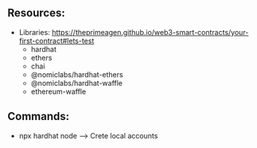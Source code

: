 ## Resources:
- Libraries: https://theprimeagen.github.io/web3-smart-contracts/your-first-contract#lets-test
  - hardhat
  - ethers
  - chai
  - @nomiclabs/hardhat-ethers
  - @nomiclabs/hardhat-waffle
  - ethereum-waffle

## Commands:
- npx hardhat node --> Crete local accounts
  